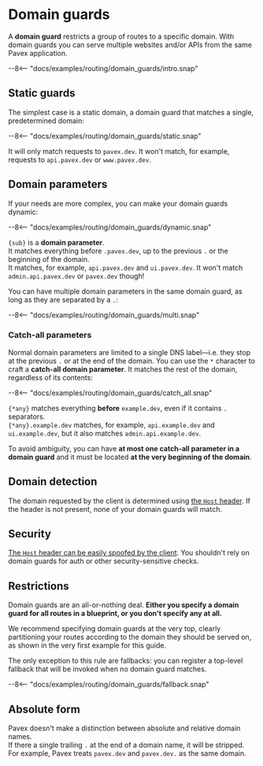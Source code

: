 # Domain guards

A **domain guard** restricts a group of routes to a specific domain.
With domain guards you can serve multiple websites and/or APIs from the same Pavex application.

--8<-- "docs/examples/routing/domain_guards/intro.snap"

## Static guards

The simplest case is a static domain, a domain guard that matches a single, predetermined domain:

--8<-- "docs/examples/routing/domain_guards/static.snap"

It will only match requests to `pavex.dev`.
It won't match, for example, requests to `api.pavex.dev` or `www.pavex.dev`.

## Domain parameters

If your needs are more complex, you can make your domain guards dynamic:

--8<-- "docs/examples/routing/domain_guards/dynamic.snap"

`{sub}` is a **domain parameter**.\
It matches everything before `.pavex.dev`, up to the previous `.` or the beginning of the domain.\
It matches, for example, `api.pavex.dev` and `ui.pavex.dev`. It won't match `admin.api.pavex.dev` or `pavex.dev` though!

You can have multiple domain parameters in the same domain guard, as long as they are separated by a `.`:

--8<-- "docs/examples/routing/domain_guards/multi.snap"

### Catch-all parameters

Normal domain parameters are limited to a single DNS label—i.e. they stop at the previous `.` or at the end of the domain.
You can use the `*` character to craft a **catch-all domain parameter**. It matches the rest of the domain, regardless of its contents:

--8<-- "docs/examples/routing/domain_guards/catch_all.snap"

`{*any}` matches everything **before** `example.dev`, even if it contains `.` separators.\
`{*any}.example.dev` matches, for example, `api.example.dev` and `ui.example.dev`, but it also matches `admin.api.example.dev`.

To avoid ambiguity,
you can have **at most one catch-all parameter in a domain guard** and it must be located **at the very beginning of the domain**.

## Domain detection

The domain requested by the client is determined using [the `Host` header](https://developer.mozilla.org/en-US/docs/Web/HTTP/Headers/Host).
If the header is not present, none of your domain guards will match.

## Security

[The `Host` header can be easily spoofed by the client](https://owasp.org/www-project-web-security-testing-guide/latest/4-Web_Application_Security_Testing/07-Input_Validation_Testing/17-Testing_for_Host_Header_Injection).
You shouldn't rely on domain guards for auth or other security-sensitive checks.

## Restrictions

Domain guards are an all-or-nothing deal.
**Either you specify a domain guard for all routes in a blueprint, or you don't specify any at all.**

We recommend specifying domain guards at the very top, clearly partitioning your routes
according to the domain they should be served on, as shown in the very first example for this guide.

The only exception to this rule are fallbacks: you can register a top-level fallback that will be invoked
when no domain guard matches.

--8<-- "docs/examples/routing/domain_guards/fallback.snap"

## Absolute form

Pavex doesn't make a distinction between absolute and relative domain names.\
If there a single trailing `.` at the end of a domain name, it will be stripped. For example,
Pavex treats `pavex.dev` and `pavex.dev.` as the same domain.
